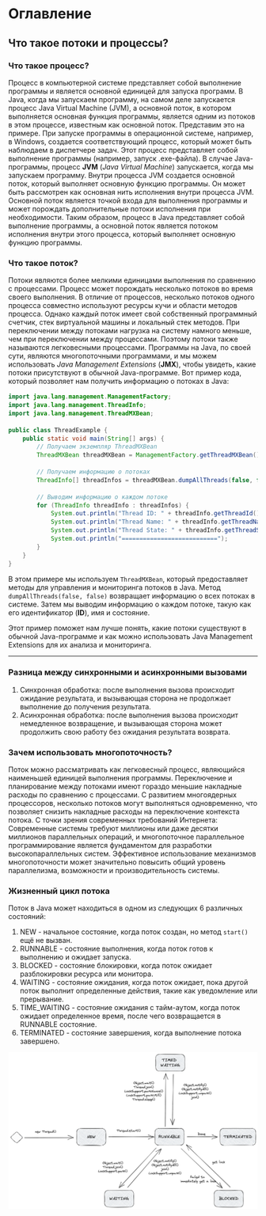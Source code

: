 # Оглавление

## Что такое потоки и процессы?

### Что такое процесс?

Процесс в компьютерной системе представляет собой выполнение программы и является основной единицей для запуска
программ. В Java, когда мы запускаем программу, на самом деле запускается процесс Java Virtual Machine (JVM), а основной
поток, в котором выполняется основная функция программы, является одним из потоков в этом процессе, известным как
основной поток.
Представим это на примере. При запуске программы в операционной системе, например, в Windows, создается соответствующий
процесс, который может быть наблюдаем в диспетчере задач. Этот процесс представляет собой выполнение программы
(например, запуск .exe-файла).
В случае Java-программы, процесс **JVM** (*Java Virtual Machine*) запускается, когда мы запускаем программу. Внутри
процесса JVM создается основной поток, который выполняет основную функцию программы. Он может быть рассмотрен как
основная нить исполнения внутри процесса JVM. Основной поток является точкой входа для выполнения программы и может
порождать дополнительные потоки исполнения при необходимости.
Таким образом, процесс в Java представляет собой выполнение программы, а основной поток является потоком исполнения
внутри этого процесса, который выполняет основную функцию программы.

### Что такое поток?

Потоки являются более мелкими единицами выполнения по сравнению с процессами. Процесс может порождать несколько потоков
во время своего выполнения. В отличие от процессов, несколько потоков одного процесса совместно используют ресурсы кучи
и области методов процесса. Однако каждый поток имеет свой собственный программный счетчик, стек виртуальной машины и
локальный стек методов.
При переключении между потоками нагрузка на систему намного меньше, чем при переключении между процессами. Поэтому
потоки также называются легковесными процессами. Программы на Java, по своей сути, являются многопоточными программами,
и мы можем использовать *Java Management Extensions* (**JMX**), чтобы увидеть, какие потоки присутствуют в обычной
Java-программе.
Вот пример кода, который позволяет нам получить информацию о потоках в Java:

```java
import java.lang.management.ManagementFactory;
import java.lang.management.ThreadInfo;
import java.lang.management.ThreadMXBean;

public class ThreadExample {
    public static void main(String[] args) {
        // Получаем экземпляр ThreadMXBean
        ThreadMXBean threadMXBean = ManagementFactory.getThreadMXBean();

        // Получаем информацию о потоках
        ThreadInfo[] threadInfos = threadMXBean.dumpAllThreads(false, false);

        // Выводим информацию о каждом потоке
        for (ThreadInfo threadInfo : threadInfos) {
            System.out.println("Thread ID: " + threadInfo.getThreadId());
            System.out.println("Thread Name: " + threadInfo.getThreadName());
            System.out.println("Thread State: " + threadInfo.getThreadState());
            System.out.println("===========================");
        }
    }
}
```

В этом примере мы используем `ThreadMXBean`, который предоставляет методы для управления и мониторинга потоков в Java.
Метод `dumpAllThreads(false, false)` возвращает информацию о всех потоках в системе. Затем мы выводим информацию о
каждом потоке, такую как его идентификатор (**ID**), имя и состояние.

Этот пример поможет нам лучше понять, какие потоки существуют в обычной Java-программе и как можно использовать Java
Management Extensions для их анализа и мониторинга.

---

### Разница между синхронными и асинхронными вызовами

1. Синхронная обработка: после выполнения вызова происходит ожидание результата, и вызывающая сторона не продолжает
   выполнение до получения результата.
2. Асинхронная обработка: после выполнения вызова происходит немедленное возвращение, и
   вызывающая сторона может продолжить свою работу без ожидания результата возврата.

### Зачем использовать многопоточность?

Поток можно рассматривать как легковесный процесс, являющийся наименьшей единицей выполнения программы. Переключение и
планирование между потоками имеют гораздо меньшие накладные расходы по сравнению с процессами. С развитием многоядерных
процессоров, несколько потоков могут выполняться одновременно, что позволяет снизить накладные расходы на переключение
контекста потока. С точки зрения современных требований Интернета: Современные системы требуют миллионы или даже десятки
миллионов параллельных операций, и многопоточное параллельное программирование является фундаментом для разработки
высокопараллельных систем. Эффективное использование механизмов многопоточности может значительно повысить общий уровень
параллелизма, возможности и производительность системы.

### Жизненный цикл потока

Поток в Java может находиться в одном из следующих 6 различных состояний:

1. NEW - начальное состояние, когда поток создан, но метод `start()` ещё не вызван.
2. RUNNABLE - состояние выполнения, когда поток готов к выполнению и ожидает запуска.
3. BLOCKED - состояние блокировки, когда поток ожидает разблокировки ресурса или монитора.
4. WAITING - состояние ожидания, когда поток ожидает, пока другой поток выполнит определенные действия, такие как уведомление или прерывание.
5. TIME_WAITING - состояние ожидания с тайм-аутом, когда поток ожидает определенное время, после чего возвращается в RUNNABLE состояние.
6. TERMINATED - состояние завершения, когда выполнение потока завершено.

![ThreadStatuses.png](images/ThreadStatuses.png)